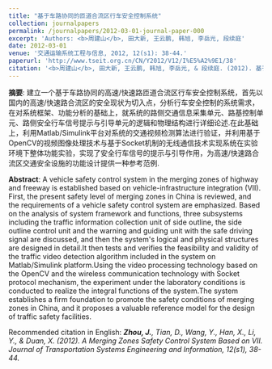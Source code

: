 ```yaml
---
title: "基于车路协同的匝道合流区行车安全控制系统"
collection: journalpapers
permalink: /journalpapers/2012-03-01-journal-paper-000
excerpt: 'Authors: <b>周建山</b>, 田大新, 王云鹏, 韩旭, 李岳光, 段续庭'
date: 2012-03-01
venue: '交通运输系统工程与信息, 2012, 12(s1): 38-44.'
paperurl: 'http://www.tseit.org.cn/CN/Y2012/V12/I%E5%A2%9E1/38'
citation: '<b>周建山</b>, 田大新, 王云鹏, 韩旭, 李岳光, & 段续庭. (2012). 基于车路协同的匝道合流区行车安全控制系统. 交通运输系统工程与信息, 12(增1), 38-44.'
---
```


**摘要**: 建立一个基于车路协同的高速/快速路匝道合流区行车安全控制系统，首先以国内的高速/快速路合流区的安全现状为切入点，分析行车安全控制的系统需求，在对系统框架、功能分析的基础上，就系统的路侧交通信息采集单元、路基控制单元、路侧安全行车信号提示与引导单元的逻辑和物理结构进行详细论述.在此基础上，利用Matlab/Simulink平台对系统的交通视频检测算法进行验证，并利用基于OpenCV的视频图像处理技术与基于Socket机制的无线通信技术实现系统在实验环境下整体功能实验，实现了安全行车信号的提示与引导作用，为高速/快速路合流区交通安全设施的功能设计提供一种参考范例.

**Abstract**: A vehicle safety control system in the merging zones of highway and freeway is established based on vehicle-infrastructure integration (VII). First, the present safety level of merging zones in China is reviewed, and the requirements of a vehicle safety control system are emphasized. Based on the analysis of system framework and functions, three subsystems including the traffic information collection unit of side outline, the side outline control unit and the warning and guiding unit with the safe driving signal are discussed, and then the system\'s logical and physical structures are designed in detail.It then tests and verifies the feasibility and validity of the traffic video detection algorithm included in the system on Matlab/Simulink platform.Using the video processing technology based on the OpenCV and the wireless communication technology with Socket protocol mechanism, the experiment under the laboratory conditions is conducted to realize the integral functions of the system.The system establishes a firm foundation to promote the safety conditions of merging zones in China, and it proposes a valuable reference model for the design of traffic safety facilities.

Recommended citation in English: *<b>Zhou, J.</b>, Tian, D., Wang, Y., Han, X., Li, Y., & Duan, X. (2012). A Merging Zones Safety Control System Based on VII. Journal of Transportation Systems Engineering and Information, 12(s1), 38-44.*
